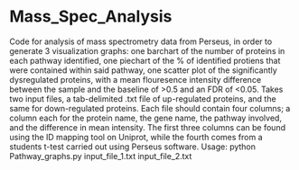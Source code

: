 # Mass_Spec_Analysis
Code for analysis of mass spectrometry data from Perseus, in order to generate 3 visualization graphs:
one barchart of the number of proteins in each pathway identified,
one piechart of the % of identified protiens that were contained within said pathway,
one scatter plot of the significantly dysregulated proteins, with a mean flouresence intensity difference between the sample and the baseline of >0.5 and an FDR of <0.05.
Takes two input files, a tab-delimited .txt file of up-regulated proteins, and the same for down-regulated proteins. Each file should contain four columns; 
a column each for the protein name, the gene name, the pathway involved, and the difference in mean intensity.
The first three columns can be found using the ID mapping tool on Uniprot, while the fourth comes from a students t-test carried out using Perseus software.
Usage: <directory path>python Pathway_graphs.py input_file_1.txt input_file_2.txt
